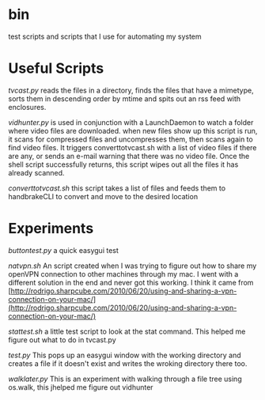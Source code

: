 bin
===

test scripts and scripts that I use for automating my system

Useful Scripts
====

*tvcast.py* reads the files in a directory, finds the files that have a mimetype, sorts them in descending order by mtime and spits out an rss feed with enclosures.

*vidhunter.py* is used in conjunction with a LaunchDaemon to watch a folder where video files are downloaded.  when new files show up this script is run, it scans for compressed files and uncompresses them, then scans again to find video files.  It triggers converttotvcast.sh with a list of video files if there are any, or sends an e-mail warning that there was no video file.  Once the shell script successfully returns, this script wipes out all the files it has already scanned.

*converttotvcast.sh* this script takes a list of files and feeds them to handbrakeCLI to convert and move to the desired location

Experiments
====

*buttontest.py* a quick easygui test

*natvpn.sh* An script created when I was trying to figure out how to share my openVPN connection to other machines through my mac.  I went with a different solution in the end and never got this working.  I think it came from [http://rodrigo.sharpcube.com/2010/06/20/using-and-sharing-a-vpn-connection-on-your-mac/](http://rodrigo.sharpcube.com/2010/06/20/using-and-sharing-a-vpn-connection-on-your-mac/)

*stattest.sh* a little test script to look at the stat command.  This helped me figure out what to do in tvcast.py

*test.py* This pops up an easygui window with the working directory and creates a file if it doesn't exist and writes the wroking directory there too.

*walklater.py* This is an experiment with walking through a file tree using os.walk, this jhelped me figure out vidhunter
